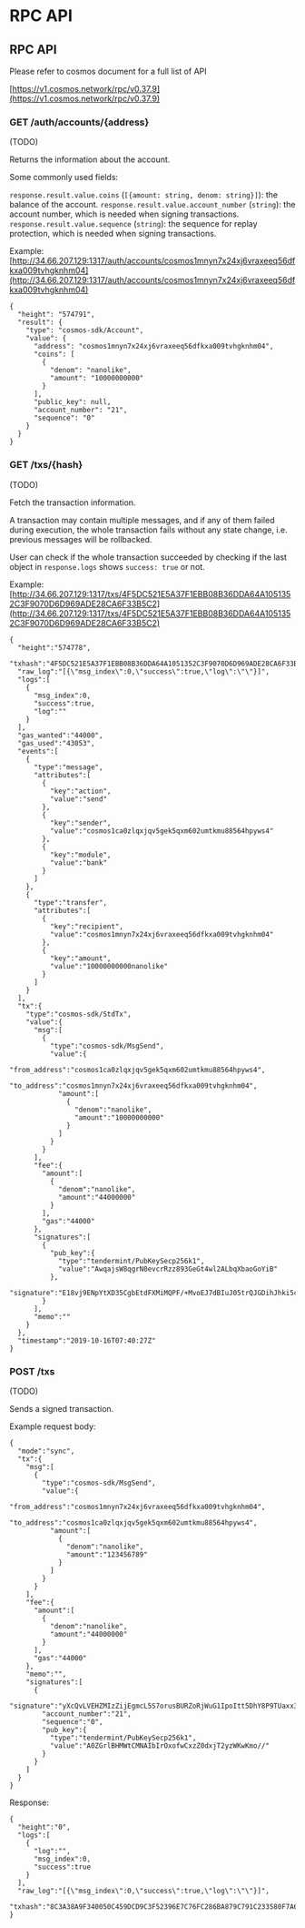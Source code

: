 # RPC API

## RPC API

Please refer to cosmos document for a full list of API

[https://v1.cosmos.network/rpc/v0.37.9](https://v1.cosmos.network/rpc/v0.37.9)

### GET /auth/accounts/{address}

\(TODO\)

Returns the information about the account.

Some commonly used fields:

`response.result.value.coins` \(`[{amount: string, denom: string}]`\): the balance of the account. `response.result.value.account_number` \(`string`\): the account number, which is needed when signing transactions. `response.result.value.sequence` \(`string`\): the sequence for replay protection, which is needed when signing transactions.

Example: [http://34.66.207.129:1317/auth/accounts/cosmos1mnyn7x24xj6vraxeeq56dfkxa009tvhgknhm04](http://34.66.207.129:1317/auth/accounts/cosmos1mnyn7x24xj6vraxeeq56dfkxa009tvhgknhm04)

```text
{
  "height": "574791",
  "result": {
    "type": "cosmos-sdk/Account",
    "value": {
      "address": "cosmos1mnyn7x24xj6vraxeeq56dfkxa009tvhgknhm04",
      "coins": [
        {
          "denom": "nanolike",
          "amount": "10000000000"
        }
      ],
      "public_key": null,
      "account_number": "21",
      "sequence": "0"
    }
  }
}
```

### GET /txs/{hash}

\(TODO\)

Fetch the transaction information.

A transaction may contain multiple messages, and if any of them failed during execution, the whole transaction fails without any state change, i.e. previous messages will be rollbacked.

User can check if the whole transaction succeeded by checking if the last object in `response.logs` shows `success: true` or not.

Example: [http://34.66.207.129:1317/txs/4F5DC521E5A37F1EBB08B36DDA64A1051352C3F9070D6D969ADE28CA6F33B5C2](http://34.66.207.129:1317/txs/4F5DC521E5A37F1EBB08B36DDA64A1051352C3F9070D6D969ADE28CA6F33B5C2)

```text
{
  "height":"574778",
  "txhash":"4F5DC521E5A37F1EBB08B36DDA64A1051352C3F9070D6D969ADE28CA6F33B5C2",
  "raw_log":"[{\"msg_index\":0,\"success\":true,\"log\":\"\"}]",
  "logs":[
    {
      "msg_index":0,
      "success":true,
      "log":""
    }
  ],
  "gas_wanted":"44000",
  "gas_used":"43053",
  "events":[
    {
      "type":"message",
      "attributes":[
        {
          "key":"action",
          "value":"send"
        },
        {
          "key":"sender",
          "value":"cosmos1ca0zlqxjqv5gek5qxm602umtkmu88564hpyws4"
        },
        {
          "key":"module",
          "value":"bank"
        }
      ]
    },
    {
      "type":"transfer",
      "attributes":[
        {
          "key":"recipient",
          "value":"cosmos1mnyn7x24xj6vraxeeq56dfkxa009tvhgknhm04"
        },
        {
          "key":"amount",
          "value":"10000000000nanolike"
        }
      ]
    }
  ],
  "tx":{
    "type":"cosmos-sdk/StdTx",
    "value":{
      "msg":[
        {
          "type":"cosmos-sdk/MsgSend",
          "value":{
            "from_address":"cosmos1ca0zlqxjqv5gek5qxm602umtkmu88564hpyws4",
            "to_address":"cosmos1mnyn7x24xj6vraxeeq56dfkxa009tvhgknhm04",
            "amount":[
              {
                "denom":"nanolike",
                "amount":"10000000000"
              }
            ]
          }
        }
      ],
      "fee":{
        "amount":[
          {
            "denom":"nanolike",
            "amount":"44000000"
          }
        ],
        "gas":"44000"
      },
      "signatures":[
        {
          "pub_key":{
            "type":"tendermint/PubKeySecp256k1",
            "value":"AwqajsW8qgrN0evcrRzz893GeGt4wl2ALbqXbaoGoYiB"
          },
          "signature":"E18vj9ENpYtXD35CgbEtdFXMiMQPF/+MvoEJ7dBIuJ05trQJGDihJhki5ctne9TuW1tl4oafRED37sXwslR7Fg=="
        }
      ],
      "memo":""
    }
  },
  "timestamp":"2019-10-16T07:40:27Z"
}
```

### POST /txs

\(TODO\)

Sends a signed transaction.

Example request body:

```text
{
  "mode":"sync",
  "tx":{
    "msg":[
      {
        "type":"cosmos-sdk/MsgSend",
        "value":{
          "from_address":"cosmos1mnyn7x24xj6vraxeeq56dfkxa009tvhgknhm04",
          "to_address":"cosmos1ca0zlqxjqv5gek5qxm602umtkmu88564hpyws4",
          "amount":[
            {
              "denom":"nanolike",
              "amount":"123456789"
            }
          ]
        }
      }
    ],
    "fee":{
      "amount":[
        {
          "denom":"nanolike",
          "amount":"44000000"
        }
      ],
      "gas":"44000"
    },
    "memo":"",
    "signatures":[
      {
        "signature":"yXcQvLVEHZMIzZijEgmcL5S7orusBURZoRjWuG1IpoItt5DhY8P9TUaxx31huxV200l6GcEbUlB/Y7jONuf3Bw==",
        "account_number":"21",
        "sequence":"0",
        "pub_key":{
          "type":"tendermint/PubKeySecp256k1",
          "value":"A0ZGrlBHMWtCMNAIbIrOxofwCxzZ0dxjT2yzWKwKmo//"
        }
      }
    ]
  }
}
```

Response:

```text
{
  "height":"0",
  "logs":[
    {
      "log":"",
      "msg_index":0,
      "success":true
    }
  ],
  "raw_log":"[{\"msg_index\":0,\"success\":true,\"log\":\"\"}]",
  "txhash":"8C3A38A9F340050C459DCD9C3F52396E7C76FC286BA879C791C233580F7A64F0"
}
```

